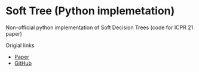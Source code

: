 # Soft Tree (Python implemetation)
Non-official python implementation of Soft Decision Trees (code for ICPR 21 paper)

Origial links
- [Paper](https://www.cs.cornell.edu/~oirsoy/softtree.html)
- [GitHub](https://github.com/oir/soft-tree)
